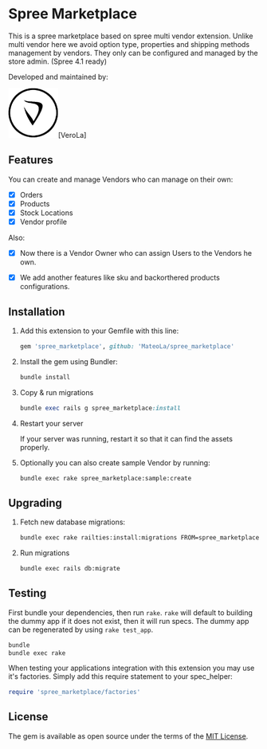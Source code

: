 # Spree Marketplace

This is a spree marketplace based on spree multi vendor extension. Unlike multi vendor here we avoid option type, properties and shipping methods management by vendors. They only can be configured and managed by the store admin. 
(Spree 4.1 ready)

Developed and maintained by:

<img src="./app/assets/images/verola-1st-330.png" width="100">[VeroLa]

## Features

You can create and manage Vendors who can manage on their own:

- [X] Orders
- [X] Products
- [X] Stock Locations
- [X] Vendor profile

Also:
- [X] Now there is a Vendor Owner who can assign Users to the Vendors he own.
- [X] We add another features like sku and backorthered products configurations.


## Installation

1. Add this extension to your Gemfile with this line:
    ```ruby
    gem 'spree_marketplace', github: 'MateoLa/spree_marketplace'
    ```

2. Install the gem using Bundler:
    ```ruby
    bundle install
    ```

3. Copy & run migrations
    ```ruby
    bundle exec rails g spree_marketplace:install
    ```

4. Restart your server

    If your server was running, restart it so that it can find the assets properly.

5. Optionally you can also create sample Vendor by running:

   ```bash
   bundle exec rake spree_marketplace:sample:create
   ```

## Upgrading

1. Fetch new database migrations:

    ```bash
    bundle exec rake railties:install:migrations FROM=spree_marketplace
    ```

2. Run migrations

    ```bash
    bundle exec rails db:migrate
    ```

## Testing

First bundle your dependencies, then run `rake`. `rake` will default to building the dummy app if it does not exist, then it will run specs. The dummy app can be regenerated by using `rake test_app`.

```shell
bundle
bundle exec rake
```

When testing your applications integration with this extension you may use it's factories.
Simply add this require statement to your spec_helper:

```ruby
require 'spree_marketplace/factories'
```

## License

The gem is available as open source under the terms of the [MIT License](https://opensource.org/licenses/MIT).